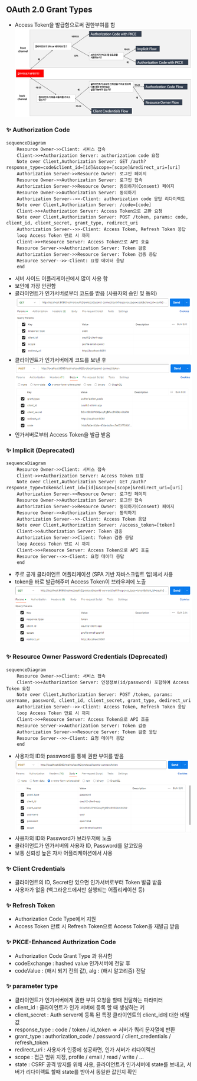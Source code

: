 ## OAuth 2.0 Grant Types
- Access Token을 발급함으로써 권한부여를 함
![](../images/grantTypes.png)

### ✨ Authorization Code
```mermaid
sequenceDiagram
    Resource Owner->>Client: 서비스 접속
    Client->>+Authorization Server: authorization code 요청
    Note over Client,Authorization Server: GET /auth?response_type=code&client_id=[id]&scope=[scope]&redirect_uri=[uri]
    Authorization Server->>Resource Owner: 로그인 페이지
    Resource Owner->>Authorization Server: 로그인 접속
    Authorization Server->>Resource Owner: 동의하기(Consent) 페이지
    Resource Owner->>Authorization Server: 동의하기
    Authorization Server-->>-Client: authorization code 응답 리다이렉트
    Note over Client,Authorization Server: /code=[code]
    Client->>+Authorization Server: Access Token으로 교환 요청
    Note over Client,Authorization Server: POST /token, params: code, client_id, client_secret, grant_type, redirect_uri
    Authorization Server-->>-Client: Access Token, Refresh Token 응답
    loop Access Token 만료 시 까지
    Client->>+Resource Server: Access Token으로 API 호출
    Resource Server->>Authorization Server: Token 검증
    Authorization Server->>Resource Server: Token 검증 응답
    Resource Server-->>-Client: 요청 데이터 응답
    end
```
- 서버 사이드 어플리케이션에서 많이 사용 함
- 보안에 가장 안전함
- 클라이언트가 인가서버로부터 코드를 받음 (사용자의 승인 및 동의)
  ![](../images/grant_types/code_1.png)
- 클라이언트가 인가서버에게 코드를 보낸 후
  ![](../images/grant_types/code_2.png)
- 인가서버로부터 Access Token을 발급 받음



### ✨ Implicit (Deprecated)
```mermaid
sequenceDiagram
    Resource Owner->>Client: 서비스 접속
    Client->>+Authorization Server: Access Token 요청
    Note over Client,Authorization Server: GET /auth?response_type=token&client_id=[id]&scope=[scope]&redirect_uri=[uri]
    Authorization Server->>Resource Owner: 로그인 페이지
    Resource Owner->>Authorization Server: 로그인 접속
    Authorization Server->>Resource Owner: 동의하기(Consent) 페이지
    Resource Owner->>Authorization Server: 동의하기
    Authorization Server-->>-Client: Access Token 응답
    Note over Client,Authorization Server: /access_token=[token]
    Client->>Authorization Server: Token 검증
    Authorization Server->>Client: Token 검증 응답
    loop Access Token 만료 시 까지
    Client->>+Resource Server: Access Token으로 API 호출
    Resource Server-->>-Client: 요청 데이터 응답
    end
```
- 주로 공개 클라이언트 어플리케이션 (SPA 기반 자바스크립트 앱)에서 사용
- token을 바로 발급해주며 Access Token이 브라우저에 노출
  ![](../images/grant_types/implicit.png)

### ✨ Resource Owner Password Credentials (Deprecated)
```mermaid
sequenceDiagram
    Resource Owner->>Client: 서비스 접속
    Client->>+Authorization Server: 인정정보(id/password) 포함하여 Access Token 요청
    Note over Client,Authorization Server: POST /token, params: username, password, client_id, client_secret, grant_type, dedirect_uri
    Authorization Server-->>-Client: Access Token, Refresh Token 응답
    loop Access Token 만료 시 까지
    Client->>+Resource Server: Access Token으로 API 호출
    Resource Server->>Authorization Server: Token 검증
    Authorization Server->>Resource Server: Token 검증 응답
    Resource Server-->>-Client: 요청 데이터 응답
    end
```
- 사용자의 ID와 password를 통해 권한 부여를 받음
  ![](../images/grant_types/password.png)
- 사용자의 ID와 Password가 브라우저에 노출
- 클라이언트가 인가서버의 사용자 ID, Password를 알고있음
- 보통 신뢰성 높은 자사 어플리케이션에서 사용

### ✨ Client Credentials
- 클라이언트의 ID, Secret만 있으면 인가서버로부터 Token 발급 받음
- 사용자가 없음 (백그라운드에서만 실행되는 어플리케이션 등)

### ✨ Refresh Token
- Authorization Code Type에서 지원
- Access Token 만료 시 Refresh Token으로 Access Token을 재발급 받음

### ✨ PKCE-Enhanced Authrization Code
- Authorization Code Grant Type 과 유사함
- codeExchange : hashed value 인가서버에 전달 후
- codeValue : (해시 되기 전의 값), alg : (해시 알고리즘) 전달

### ✨ parameter type
- 클라이언트가 인가서버에게 권한 부여 요청을 할때 전달하는 파라미터
- client_id : 클라이언트가 인가 서버에 등록 할 때 생성하는 키
- client_secret : Auth server에 등록 된 특정 클라이언트의 client_id에 대한 비밀값
- response_type : code / token / id_token => 서버가 쿼리 문자열에 반환
- grant_type : authorization_code / password  / client_credentials / refresh_token
- redirect_uri : 사용자가 인증에 성공하면, 인가 서버가 리다이렉션
- scope : 접근 범위 지정, profile / email / read / write / ...
- state : CSRF 공격 방지를 위해 사용, 클라이언트가 인가서버에 state를 보내고, 서버가 리다이렉트 할때 state를 받아서 동일한 값인지 확인